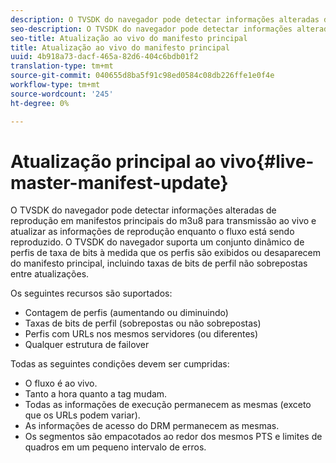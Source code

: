 ```yaml
---
description: O TVSDK do navegador pode detectar informações alteradas de reprodução em manifestos principais do m3u8 para transmissão ao vivo e atualizar as informações de reprodução enquanto o fluxo está sendo reproduzido. O TVSDK do navegador suporta um conjunto dinâmico de perfis de taxa de bits à medida que os perfis são exibidos ou desaparecem do manifesto principal, incluindo taxas de bits de perfil não sobrepostas entre atualizações.
seo-description: O TVSDK do navegador pode detectar informações alteradas de reprodução em manifestos principais do m3u8 para transmissão ao vivo e atualizar as informações de reprodução enquanto o fluxo está sendo reproduzido. O TVSDK do navegador suporta um conjunto dinâmico de perfis de taxa de bits à medida que os perfis são exibidos ou desaparecem do manifesto principal, incluindo taxas de bits de perfil não sobrepostas entre atualizações.
seo-title: Atualização ao vivo do manifesto principal
title: Atualização ao vivo do manifesto principal
uuid: 4b918a73-dacf-465a-82d6-404c6bdb01f2
translation-type: tm+mt
source-git-commit: 040655d8ba5f91c98ed0584c08db226ffe1e0f4e
workflow-type: tm+mt
source-wordcount: '245'
ht-degree: 0%

---
```



# Atualização principal ao vivo{#live-master-manifest-update}

O TVSDK do navegador pode detectar informações alteradas de reprodução em manifestos principais do m3u8 para transmissão ao vivo e atualizar as informações de reprodução enquanto o fluxo está sendo reproduzido. O TVSDK do navegador suporta um conjunto dinâmico de perfis de taxa de bits à medida que os perfis são exibidos ou desaparecem do manifesto principal, incluindo taxas de bits de perfil não sobrepostas entre atualizações.

Os seguintes recursos são suportados:

* Contagem de perfis (aumentando ou diminuindo)
* Taxas de bits de perfil (sobrepostas ou não sobrepostas)
* Perfis com URLs nos mesmos servidores (ou diferentes)
* Qualquer estrutura de failover

Todas as seguintes condições devem ser cumpridas:

* O fluxo é ao vivo.
* Tanto a hora quanto a tag mudam.
* Todas as informações de execução permanecem as mesmas (exceto que os URLs podem variar).
* As informações de acesso do DRM permanecem as mesmas.
* Os segmentos são empacotados ao redor dos mesmos PTS e limites de quadros em um pequeno intervalo de erros.

